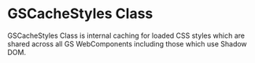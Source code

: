 # GSCacheStyles Class

GSCacheStyles Class is internal caching for loaded CSS styles which are shared across all GS WebComponents including those which use Shadow DOM.


